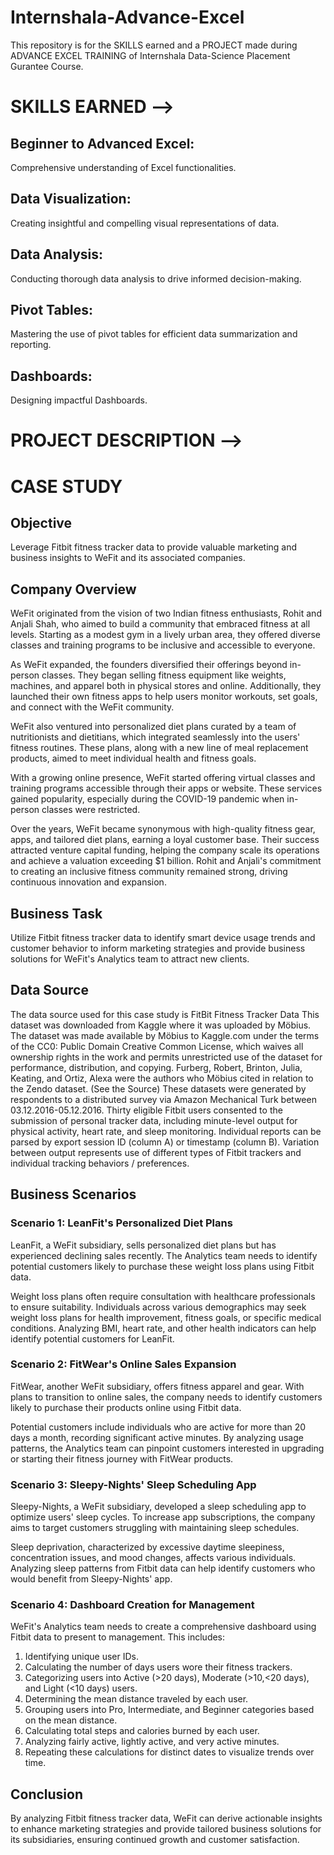 # Internshala-Advance-Excel
This repository is for the SKILLS earned and a PROJECT made during ADVANCE EXCEL TRAINING of Internshala Data-Science Placement Gurantee Course.


# SKILLS EARNED -->
## Beginner to Advanced Excel: 
Comprehensive understanding of Excel functionalities.

## Data Visualization: 
Creating insightful and compelling visual representations of data.

## Data Analysis: 
Conducting thorough data analysis to drive informed decision-making.

## Pivot Tables: 
Mastering the use of pivot tables for efficient data summarization and reporting.

## Dashboards: 
Designing impactful Dashboards.



# PROJECT DESCRIPTION -->
# CASE STUDY

## Objective

Leverage Fitbit fitness tracker data to provide valuable marketing and business insights to WeFit and its associated companies.

## Company Overview

WeFit originated from the vision of two Indian fitness enthusiasts, Rohit and Anjali Shah, who aimed to build a community that embraced fitness at all levels. Starting as a modest gym in a lively urban area, they offered diverse classes and training programs to be inclusive and accessible to everyone.

As WeFit expanded, the founders diversified their offerings beyond in-person classes. They began selling fitness equipment like weights, machines, and apparel both in physical stores and online. Additionally, they launched their own fitness apps to help users monitor workouts, set goals, and connect with the WeFit community.

WeFit also ventured into personalized diet plans curated by a team of nutritionists and dietitians, which integrated seamlessly into the users' fitness routines. These plans, along with a new line of meal replacement products, aimed to meet individual health and fitness goals.

With a growing online presence, WeFit started offering virtual classes and training programs accessible through their apps or website. These services gained popularity, especially during the COVID-19 pandemic when in-person classes were restricted.

Over the years, WeFit became synonymous with high-quality fitness gear, apps, and tailored diet plans, earning a loyal customer base. Their success attracted venture capital funding, helping the company scale its operations and achieve a valuation exceeding $1 billion. Rohit and Anjali's commitment to creating an inclusive fitness community remained strong, driving continuous innovation and expansion.

## Business Task

Utilize Fitbit fitness tracker data to identify smart device usage trends and customer behavior to inform marketing strategies and provide business solutions for WeFit's Analytics team to attract new clients.

## Data Source

The data source used for this case study is FitBit Fitness Tracker Data This dataset was downloaded from Kaggle where it was uploaded by Möbius. The dataset was made available by Möbius to Kaggle.com under the terms of the CC0: Public Domain Creative Common License, which waives all ownership rights in the work and permits unrestricted use of the dataset for performance, distribution, and copying. Furberg, Robert, Brinton, Julia, Keating, and Ortiz, Alexa were the authors who Möbius cited in relation to the Zendo dataset. (See the Source) These datasets were generated by respondents to a distributed survey via Amazon Mechanical Turk between 03.12.2016-05.12.2016. Thirty eligible Fitbit users consented to the submission of personal tracker data, including minute-level output for physical activity, heart rate, and sleep monitoring. Individual reports can be parsed by export session ID (column A) or timestamp (column B). Variation between output represents use of different types of Fitbit trackers and individual tracking behaviors / preferences.

## Business Scenarios

### Scenario 1: LeanFit's Personalized Diet Plans

LeanFit, a WeFit subsidiary, sells personalized diet plans but has experienced declining sales recently. The Analytics team needs to identify potential customers likely to purchase these weight loss plans using Fitbit data.

Weight loss plans often require consultation with healthcare professionals to ensure suitability. Individuals across various demographics may seek weight loss plans for health improvement, fitness goals, or specific medical conditions. Analyzing BMI, heart rate, and other health indicators can help identify potential customers for LeanFit.

### Scenario 2: FitWear's Online Sales Expansion

FitWear, another WeFit subsidiary, offers fitness apparel and gear. With plans to transition to online sales, the company needs to identify customers likely to purchase their products online using Fitbit data.

Potential customers include individuals who are active for more than 20 days a month, recording significant active minutes. By analyzing usage patterns, the Analytics team can pinpoint customers interested in upgrading or starting their fitness journey with FitWear products.

### Scenario 3: Sleepy-Nights' Sleep Scheduling App

Sleepy-Nights, a WeFit subsidiary, developed a sleep scheduling app to optimize users' sleep cycles. To increase app subscriptions, the company aims to target customers struggling with maintaining sleep schedules.

Sleep deprivation, characterized by excessive daytime sleepiness, concentration issues, and mood changes, affects various individuals. Analyzing sleep patterns from Fitbit data can help identify customers who would benefit from Sleepy-Nights' app.

### Scenario 4: Dashboard Creation for Management

WeFit's Analytics team needs to create a comprehensive dashboard using Fitbit data to present to management. This includes:

1. Identifying unique user IDs.
2. Calculating the number of days users wore their fitness trackers.
3. Categorizing users into Active (>20 days), Moderate (>10,<20 days), and Light (<10 days) users.
4. Determining the mean distance traveled by each user.
5. Grouping users into Pro, Intermediate, and Beginner categories based on the mean distance.
6. Calculating total steps and calories burned by each user.
7. Analyzing fairly active, lightly active, and very active minutes.
8. Repeating these calculations for distinct dates to visualize trends over time.

## Conclusion

By analyzing Fitbit fitness tracker data, WeFit can derive actionable insights to enhance marketing strategies and provide tailored business solutions for its subsidiaries, ensuring continued growth and customer satisfaction.

